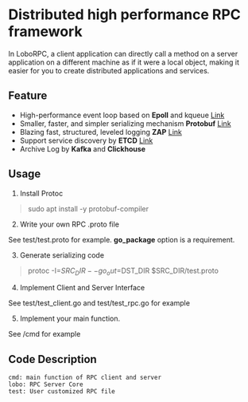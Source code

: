# Distributed high performance RPC framework
In LoboRPC, a client application can directly call a method on a server application on a different machine as if it were a local object, making it easier for you to create distributed applications and services.

## Feature
- High-performance event loop based on **Epoll** and kqueue [Link](https://github.com/Allenxuxu/gev)
- Smaller, faster, and simpler serializing mechanism **Protobuf** [Link](https://developers.google.com/protocol-buffers)
- Blazing fast, structured, leveled logging **ZAP** [Link](https://github.com/uber-go/zap)
- Support service discovery by **ETCD** [Link](https://etcd.io/)
- Archive Log by **Kafka** and **Clickhouse** 

## Usage
1. Install Protoc 
> sudo apt install -y protobuf-compiler

2. Write your own RPC .proto file

See test/test.proto for example. **go_package** option is a requirement. 

3. Generate serializing code
> protoc -I=$SRC_DIR --go_out=$DST_DIR $SRC_DIR/test.proto

4. Implement Client and Server Interface

See test/test_client.go and test/test_rpc.go for example 

5. Implement your main function.

See /cmd for example

## Code Description
    cmd: main function of RPC client and server 
    lobo: RPC Server Core 
    test: User customized RPC file